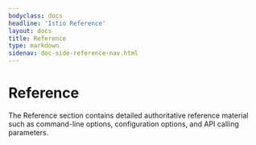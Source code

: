 ```yaml
---
bodyclass: docs
headline: 'Istio Reference'
layout: docs
title: Reference
type: markdown
sidenav: doc-side-reference-nav.html
---
```


# Reference

The Reference section contains detailed authoritative reference
material such as command-line options, configuration options,
and API calling parameters.
